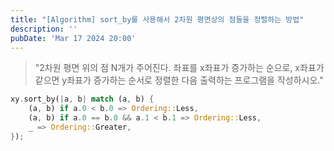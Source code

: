 ```yaml
---
title: "[Algorithm] sort_by를 사용해서 2차원 평면상의 점들을 정렬하는 방법"
description: ''
pubDate: 'Mar 17 2024 20:00'
---
```



> "2차원 평면 위의 점 N개가 주어진다. 좌표를 x좌표가 증가하는 순으로, x좌표가 같으면 y좌표가 증가하는 순서로 정렬한 다음 출력하는 프로그램을 작성하시오."


```rust
xy.sort_by(|a, b| match (a, b) {
	(a, b) if a.0 < b.0 => Ordering::Less,
	(a, b) if a.0 == b.0 && a.1 < b.1 => Ordering::Less,
	_ => Ordering::Greater,
});
```